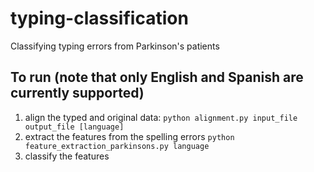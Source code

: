 # typing-classification
Classifying typing errors from Parkinson's patients

## To run (note that only English and Spanish are currently supported)
1. align the typed and original data:
      `python alignment.py input_file output_file [language]`
2. extract the features from the spelling errors
      `python feature_extraction_parkinsons.py language`
3. classify the features

